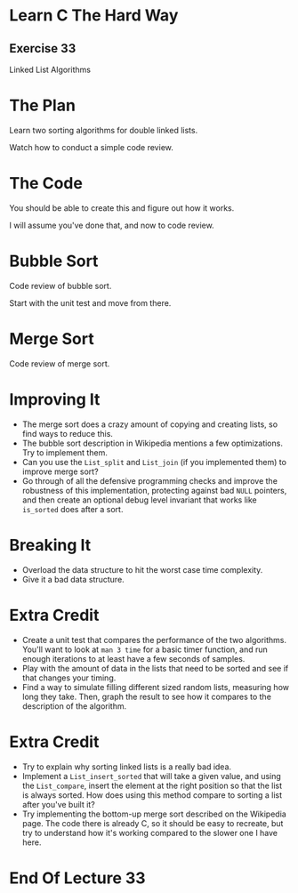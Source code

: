 Learn C The Hard Way
=======

Exercise 33
----

Linked List Algorithms



The Plan
====

Learn two sorting algorithms for double linked lists.

Watch how to conduct a simple code review.



The Code
====

You should be able to create this and figure out how it works.

I will assume you've done that, and now to code review.



Bubble Sort
====

Code review of bubble sort.

Start with the unit test and move from there.



Merge Sort
====

Code review of merge sort.



Improving It
====

* The merge sort does a crazy amount of copying and creating lists, so find ways to reduce this.
* The bubble sort description in Wikipedia mentions a few optimizations. Try to implement them.
* Can you use the ``List_split`` and ``List_join`` (if you implemented them) to improve merge sort?
* Go through of all the defensive programming checks and improve the robustness of
  this implementation, protecting against bad ``NULL`` pointers, and then create
  an optional debug level invariant that works like ``is_sorted`` does
  after a sort.



Breaking It
====

* Overload the data structure to hit the worst case time complexity.
* Give it a bad data structure.



Extra Credit
====

* Create a unit test that compares the performance of the two algorithms.  You'll want to look at ``man 3 time`` for a basic timer function,
  and run enough iterations to at least have a few seconds of samples.
* Play with the amount of data in the lists that need to be sorted and see if that changes your timing.
* Find a way to simulate filling different sized random lists, measuring how long they take. Then, graph the result to see how it compares to the
  description of the algorithm.



Extra Credit
====

* Try to explain why sorting linked lists is a really bad idea.
* Implement a ``List_insert_sorted`` that will take a given value, and using the ``List_compare``, insert the element at the
  right position so that the list is always sorted.  How does using this method compare to sorting a list after you've built it?
* Try implementing the bottom-up merge sort described on the Wikipedia page.  The code there is already C, so it should be easy to
  recreate, but try to understand how it's working compared to the slower one I have here.



End Of Lecture 33
=====



